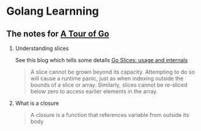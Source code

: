 # Golang Learnning

## The notes for [A Tour of Go](https://go.dev/tour/welcome/1)

1. Understanding slices

   See this blog which tells some details [Go Slices: usage and internals]([https://go.dev/blog/slices-intro) 

   > A slice cannot be grown beyond its capacity. Attempting to do so will cause a runtime panic, just as when indexing outside the bounds of a slice or array. Similarly, slices cannot be re-sliced below zero to access earlier elements in the array.
   
2. What is a closure

   > A closure is a function that references variable from outside its body

   

